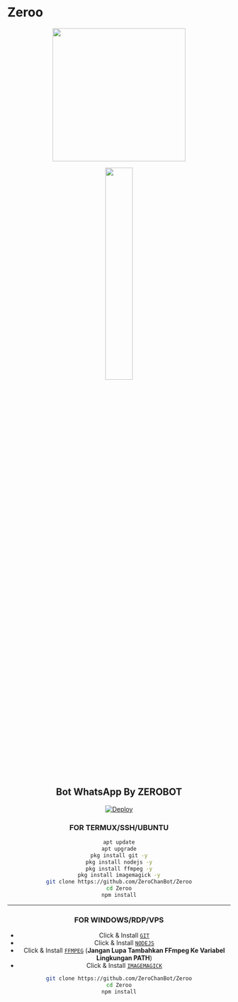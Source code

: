 # Zeroo

<div align="center">
  <img border-radius: 15px src="https://avatars.githubusercontent.com/u/67726326?v=4" width="300" height="300"/>
<p align="center">
	<img src="https://i.ibb.co/SydBnC5/20210725-125918.jpg" width="35%" style="margin-left: auto;margin-right: auto;display: block;">
</p>

## Bot WhatsApp By ZEROBOT

[![Deploy](https://www.herokucdn.com/deploy/button.svg)](https://heroku.com/deploy?template=https://github.com/ZeroChanBot/Zeroo)

### FOR TERMUX/SSH/UBUNTU

```bash
apt update
apt upgrade
pkg install git -y
pkg install nodejs -y
pkg install ffmpeg -y
pkg install imagemagick -y
git clone https://github.com/ZeroChanBot/Zeroo
cd Zeroo
npm install
```

---------

### FOR WINDOWS/RDP/VPS

* Click & Install [`GIT`](https://git-scm.com/downloads)
* Click & Install [`NODEJS`](https://nodejs.org/en/download)
* Click & Install [`FFMPEG`](https://ffmpeg.org/download.html) (**Jangan Lupa Tambahkan FFmpeg Ke Variabel Lingkungan PATH**)
* Click & Install [`IMAGEMAGICK`](https://imagemagick.org/script/download.php)

```bash
git clone https://github.com/ZeroChanBot/Zeroo
cd Zeroo
npm install
```

